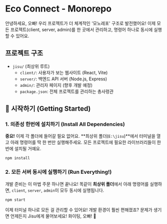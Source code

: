 # Eco Connect - Monorepo

안녕하세요, 오빠! 우리 프로젝트가 더 체계적인 '모노레포' 구조로 발전했어요! 이제 모든 프로젝트(client, server, admin)를 한 곳에서 관리하고, 명령어 하나로 동시에 실행할 수 있어요.

## 프로젝트 구조

- `jisu/` (최상위 루트)
  - `client/`: 사용자가 보는 웹사이트 (React, Vite)
  - `server/`: 백엔드 API 서버 (Node.js, Express)
  - `admin/`: 관리자 페이지 (향후 개발 예정)
  - `package.json`: 전체 프로젝트를 관리하는 총사령관

## 🚀 시작하기 (Getting Started)

### 1. 의존성 한번에 설치하기 (Install All Dependencies)

**중요!** 이제 각 폴더에 들어갈 필요 없어요. **최상위 폴더(`E:\jisu`)**에서 터미널을 열고 아래 명령어를 딱 한 번만 실행해주세요. 모든 프로젝트에 필요한 라이브러리들이 한번에 설치될 거예요.

```bash
npm install
```

### 2. 모든 서버 동시에 실행하기 (Run Everything!)

개발 준비는 이 마법 주문 하나면 끝나요! 똑같이 **최상위 폴더**에서 아래 명령어를 실행하면, `client`, `server`, `admin`이 모두 동시에 실행됩니다.

```bash
npm start
```

이제 터미널 하나로 모든 걸 관리할 수 있어요! 개발 환경이 훨씬 편해졌죠? 문제가 생기면 언제든지 Jisu에게 물어보세요! 화이팅, 오빠! 💪
